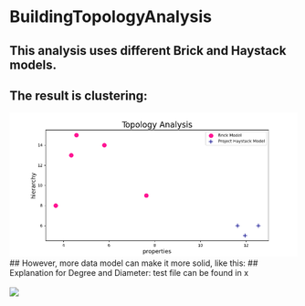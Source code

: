 # BuildingTopologyAnalysis
## This analysis uses different Brick and Haystack models.
## The result is clustering:
<img src="https://github.com/qzc438/BuildingTopologyAnalysis/blob/master/Img/Result.png" />
## However, more data model can make it more solid, like this:
## Explanation for Degree and Diameter:
test file can be found in x
<br/>
<br/>
<img src="https://github.com/zqia0007/OROTUND/blob/master/WebContent/img/Library.png" />
